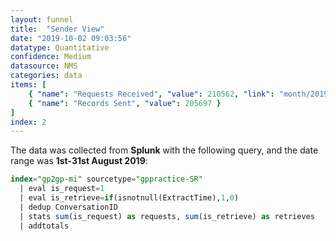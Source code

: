 ```yaml
---
layout: funnel
title:  "Sender View"
date: "2019-10-02 09:03:56"
datatype: Quantitative
confidence: Medium
datasource: NMS
categories: data
items: [
    { "name": "Requests Received", "value": 210562, "link": "month/2019-08/sr-funnel/success-vs-failure/success-vs-failure"},
    { "name": "Records Sent", "value": 205697 }
]
index: 2
---
```


The data was collected from **Splunk** with the following query, and the date range was **1st-31st August 2019**:

```sql
index="gp2gp-mi" sourcetype="gppractice-SR"
  | eval is_request=1
  | eval is_retrieve=if(isnotnull(ExtractTime),1,0)
  | dedup ConversationID
  | stats sum(is_request) as requests, sum(is_retrieve) as retrieves
  | addtotals
```
